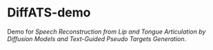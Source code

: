 # DiffATS-demo
Demo for *Speech Reconstruction from Lip and Tongue Articulation by Diffusion Models and Text-Guided Pseudo Targets Generation*.
